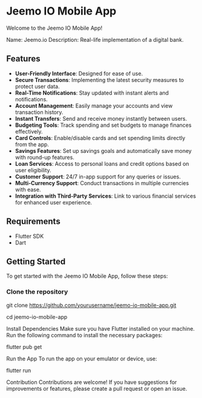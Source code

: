 # Jeemo IO Mobile App

Welcome to the Jeemo IO Mobile App! 

Name: Jeemo.io
Description: Real-life implementation of a digital bank.

## Features

- **User-Friendly Interface**: Designed for ease of use.
- **Secure Transactions**: Implementing the latest security measures to protect user data.
- **Real-Time Notifications**: Stay updated with instant alerts and notifications.
- **Account Management**: Easily manage your accounts and view transaction history.
- **Instant Transfers**: Send and receive money instantly between users.
- **Budgeting Tools**: Track spending and set budgets to manage finances effectively.
- **Card Controls**: Enable/disable cards and set spending limits directly from the app.
- **Savings Features**: Set up savings goals and automatically save money with round-up features.
- **Loan Services**: Access to personal loans and credit options based on user eligibility.
- **Customer Support**: 24/7 in-app support for any queries or issues.
- **Multi-Currency Support**: Conduct transactions in multiple currencies with ease.
- **Integration with Third-Party Services**: Link to various financial services for enhanced user experience.

## Requirements

- Flutter SDK
- Dart

## Getting Started

To get started with the Jeemo IO Mobile App, follow these steps:

### Clone the repository

git clone https://github.com/yourusername/jeemo-io-mobile-app.git

cd jeemo-io-mobile-app

Install Dependencies
Make sure you have Flutter installed on your machine. Run the following command to install the necessary packages:

flutter pub get

Run the App
To run the app on your emulator or device, use:

flutter run

Contribution
Contributions are welcome! If you have suggestions for improvements or features, please create a pull request or open an issue.
